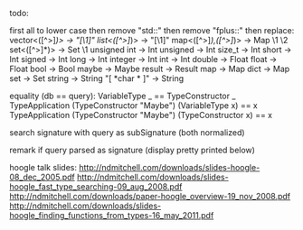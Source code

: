 todo:

first all to lower case
then remove "std::"
then remove "fplus::"
then replace:
vector<([^>]*)> -> "\[\1\]"
list<([^>]*)> -> "\[\1\]"
map<([^>]*),([^>]*)> -> Map \1 \2
set<([^>]*)> -> Set \1
unsigned int -> Int
unsigned -> Int
size_t -> Int
short -> Int
signed -> Int
long -> Int
integer -> Int
int -> Int
double -> Float
float -> Float
bool -> Bool
maybe -> Maybe
result -> Result
map -> Map
dict -> Map
set -> Set
string -> String
"\[ *char * \]" -> String

equality (db == query):
VariableType _ == TypeConstructor _
TypeApplication (TypeConstructor "Maybe") (VariableType x) == x
TypeApplication (TypeConstructor "Maybe") (TypeConstructor x) == x

search signature with query as subSignature (both normalized)

remark if query parsed as signature (display pretty printed below)

hoogle talk slides:
http://ndmitchell.com/downloads/slides-hoogle-08_dec_2005.pdf
http://ndmitchell.com/downloads/slides-hoogle_fast_type_searching-09_aug_2008.pdf
http://ndmitchell.com/downloads/paper-hoogle_overview-19_nov_2008.pdf
http://ndmitchell.com/downloads/slides-hoogle_finding_functions_from_types-16_may_2011.pdf
